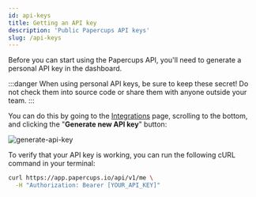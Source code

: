 ```yaml
---
id: api-keys
title: Getting an API key
description: 'Public Papercups API keys'
slug: /api-keys
---
```


Before you can start using the Papercups API, you'll need to generate a personal API key in the dashboard.

:::danger
When using personal API keys, be sure to keep these secret! Do not check them into source code or share them with anyone outside your team.
:::

You can do this by going to the [Integrations](https://app.papercups.io/integrations) page, scrolling to the bottom, and clicking the "**Generate new API key**" button:

![generate-api-key](https://user-images.githubusercontent.com/5264279/109174317-bbfee580-7752-11eb-975b-244eca2f608a.gif)

To verify that your API key is working, you can run the following cURL command in your terminal:

```bash
curl https://app.papercups.io/api/v1/me \
  -H "Authorization: Bearer [YOUR_API_KEY]"
```
